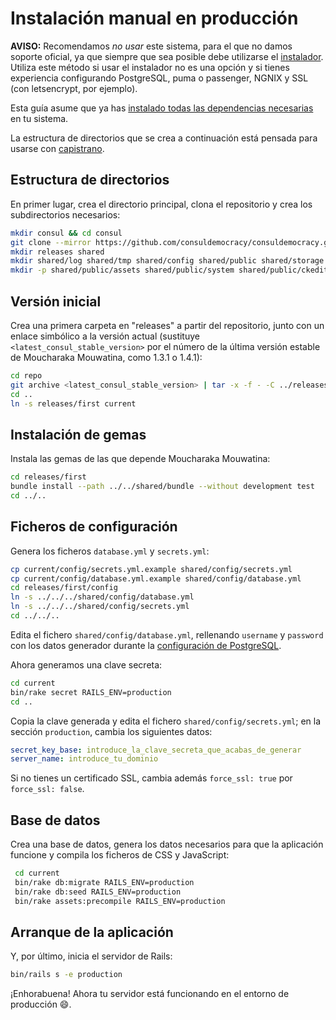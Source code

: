 # Instalación manual en producción

**AVISO:** Recomendamos _no usar_ este sistema, para el que no damos soporte oficial, ya que siempre que sea posible debe utilizarse el [instalador](https://github.com/consuldemocracy/installer). Utiliza este método si usar el instalador no es una opción y si tienes experiencia configurando PostgreSQL, puma o passenger, NGNIX y SSL (con letsencrypt, por ejemplo).

Esta guía asume que ya has [instalado todas las dependencias necesarias](prerequisites.md) en tu sistema.

La estructura de directorios que se crea a continuación está pensada para usarse con [capistrano](https://capistranorb.com/documentation/getting-started/structure/).

## Estructura de directorios

En primer lugar, crea el directorio principal, clona el repositorio y crea los subdirectorios necesarios:

```bash
mkdir consul && cd consul
git clone --mirror https://github.com/consuldemocracy/consuldemocracy.git repo
mkdir releases shared
mkdir shared/log shared/tmp shared/config shared/public shared/storage
mkdir -p shared/public/assets shared/public/system shared/public/ckeditor_assets shared/public/machine_learning/data
```

## Versión inicial

Crea una primera carpeta en "releases" a partir del repositorio, junto con un enlace simbólico a la versión actual (sustituye `<latest_consul_stable_version>` por el número de la última versión estable de Moucharaka Mouwatina, como 1.3.1 o 1.4.1):

```bash
cd repo
git archive <latest_consul_stable_version> | tar -x -f - -C ../releases/first
cd ..
ln -s releases/first current
```

## Instalación de gemas

Instala las gemas de las que depende Moucharaka Mouwatina:

```bash
cd releases/first
bundle install --path ../../shared/bundle --without development test
cd ../..
```

## Ficheros de configuración

Genera los ficheros `database.yml` y `secrets.yml`:

```bash
cp current/config/secrets.yml.example shared/config/secrets.yml
cp current/config/database.yml.example shared/config/database.yml
cd releases/first/config
ln -s ../../../shared/config/database.yml
ln -s ../../../shared/config/secrets.yml
cd ../../..
```

Edita el fichero `shared/config/database.yml`, rellenando `username` y `password` con los datos generador durante la [configuración de PostgreSQL](debian.md#postgresql-94).

Ahora generamos una clave secreta:

```bash
cd current
bin/rake secret RAILS_ENV=production
cd ..
```

Copia la clave generada y edita el fichero `shared/config/secrets.yml`; en la sección `production`, cambia los siguientes datos:

```yaml
secret_key_base: introduce_la_clave_secreta_que_acabas_de_generar
server_name: introduce_tu_dominio
```

Si no tienes un certificado SSL, cambia además `force_ssl: true` por `force_ssl: false`.

## Base de datos

Crea una base de datos, genera los datos necesarios para que la aplicación funcione y compila los ficheros de CSS y JavaScript:

```bash
 cd current
 bin/rake db:migrate RAILS_ENV=production
 bin/rake db:seed RAILS_ENV=production
 bin/rake assets:precompile RAILS_ENV=production
```

## Arranque de la aplicación

Y, por último, inicia el servidor de Rails:

```bash
bin/rails s -e production
```

¡Enhorabuena! Ahora tu servidor está funcionando en el entorno de producción :smile:.
